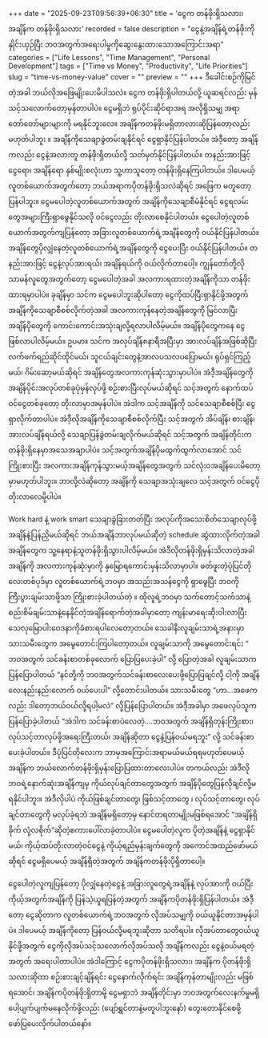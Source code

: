 +++
date = "2025-09-23T09:56:39+06:30"
title = 'ငွေက တန်ဖိုးရှိသလား၊ အချိန်က တန်ဖိုးရှိသလား'
recorded = false
description = "ငွေနဲ့အချိန်ရဲ့တန်ဖိုးကိုနှိုင်းယှဉ်ပြီး ဘဝအတွက်အရေးပါမှုကိုဆွေးနွေးထားသောအကြောင်းအရာ"
categories = ["Life Lessons", "Time Management", "Personal Development"]
tags = ["Time vs Money", "Productivity", "Life Priorities"]
slug = "time-vs-money-value"
cover = ""
preview = ""
+++
ဒီခေါင်းစဉ်ကိုမြင်တဲ့အခါ ဘယ်လိုအဖြေမျိုးပေးမိပါသလဲ။ ငွေက တန်ဖိုးရှိပါတယ်လို့ ယူဆရင်လည်း မှန်သင့်သလောက်တော့မှန်တာပါပဲ။ ငွေမရှိဘဲ ရုပ်ပိုင်းဆိုင်ရာအရ အလိုရှိသမျှ အရာတော်တော်များများကို မရနိုင်ဘူးလေ။ အချိန်ကတန်ဖိုးမရှိတာလားဆိုပြန်တော့လည်း မဟုတ်ပါဘူး ။ အချိန်ကိုသေချာခွဲတမ်းချနိုင်ရင် ငွေရှာနိုင်ပြန်ပါတယ်။ အဲဒီ့တော့ အချိန်ကလည်း ငွေနဲ့အလားတူ တန်ဖိုးရှိတယ်လို့ သတ်မှတ်နိုင်ပြန်ပါတယ်။
တနည်းအားဖြင့် ငွေရော၊ အချိန်ရော နှစ်မျိုးစလုံးဟာ သူ့ဟာသူတော့ တန်ဖိုးရှိနေကြပါတယ်။ ဒါပေမယ့် လူတစ်ယောက်အတွက်တော့ ဘယ်အရာကပိုတန်ဖိုးရှိသလဲဆိုရင် အဖြေက မတူတော့ပြန်ပါဘူး။ ငွေမပေါတဲ့လူတစ်ယောက်အတွက် အချိန်ကိုသေချာစီမံနိုင်ရင် ငွေရလမ်းတွေအများကြီးရှာဖွေနိုင်သလို ဝင်ငွေလည်း တိုးလာစေနိုင်ပါတယ်။ ငွေပေါတဲ့လူတစ်ယောက်အတွက်ကျပြန်တော့ အခြားလူတစ်ယောက်ရဲ့အချိန်တွေကို ဝယ်နိုင်ပြန်ပါတယ်။ အချိန်တွေပိုလျှံနေတဲ့လူတစ်ယောက်ရဲ့အချိန်တွေကို ငွေပေးပြီး ဝယ်နိုင်ပြန်ပါတယ်။ တနည်းအားဖြင့် ငွေနဲ့လုပ်အားရယ်၊ အချိန်ရယ်ကို ဝယ်လိုက်တာပေါ့။ ကျွန်တော်တို့လို သာမန်လူတွေအတွက်တော့ ငွေမပေါတဲ့အခါ အလကားရထားတဲ့အချိန်ကိုသာ တန်ဖိုးထားရမှာပါပဲ။ ခုချိန်မှာ သင်က ငွေမပေါဘူးဆိုပါတော့ ငွေကိုထပ်ပြီးရှာနိုင်ဖို့အတွက် အချိန်ကိုသေချာစီစစ်လိုက်တဲ့အခါ အလကားကုန်နေတဲ့အချိန်တွေကို မြင်လာပြီး အချိန်ပိုတွေကို ကောင်းကောင်းအသုံးချလို့ရလာပါလိမ့်မယ်။ အချိန်ပိုတွေကနေ ငွေဖြစ်လာပါလိမ့်မယ်။ ဥပမာ။ သင်က အလုပ်ချိန်၈နာရီအပြီးမှာ အားလပ်ချိန်အဖြစ်ဆိုပြီး လက်ဖက်ရည်ဆိုင်ထိုင်မယ်၊ သူငယ်ချင်းတွေနဲ့အာလပသလပပြောမယ်၊ ရုပ်ရှင်ကြည့်မယ်၊ ဂိမ်းဆော့မယ်ဆိုရင် အချိန်တွေအလကားကုန်ဆုံးသွားမှာပါပဲ။ အဲဒီ့အချိန်တွေကို အချိန်ပိုင်းအလုပ်တစ်ခုပုံမှန်လုပ်ဖို့ စဉ်းစားပြီးလုပ်မယ်ဆိုရင် သင့်အတွက် နောက်ထပ်ဝင်ငွေတစ်ခုတော့ တိုးလာမှာအမှန်ပါပဲ။ အဲဒါက သင့်အချိန်ကို သင်သေချာစီစစ်ပြီး ငွေရှာလိုက်တာပါပဲ။ အဲဒီ့လိုအချိန်ကိုသေချာစီစစ်လိုက်ပြီး သင့်အတွက် အိပ်ချိန်၊ စားချိန်၊ အားလပ်ချိန်ရယ်လို့ သေချာပြန်ခွဲတမ်းချလိုက်မယ်ဆိုရင် သင့်အတွက် အချိန်တိုင်းက တန်ဖိုးရှိနေမှာအသေအချာပါပဲ။ သင့်အတွက်အချိန်ပိုမထွက်ထွက်လာအောင် သင်ကြိုးစားပြီး အလကားအချိန်ကုန်သွားမယ့်အချိန်တွေအတွက် သင်လုံးဝအချိန်ပေးမိတော့မှာမဟုတ်ပါဘူး။ ဘာလို့လဲဆိုတော့ အချိန်ကို သေချာအသုံးချလေ သင့်အတွက် ဝင်ငွေပိုတိုးလာလေမို့ပါပဲ။

Work hard နဲ့ work smart သေချာခွဲခြားတတ်ပြီး အလုပ်ကိုအသေးစိတ်သေချာလုပ်ဖို့ အချိန်နဲ့ပြန်ညှိမယ်ဆိုရင် ဘယ်အချိန်ဘာလုပ်မယ်ဆိုတဲ့ schedule ဆွဲထားလိုက်တဲ့အခါ အချိန်တွေက သူ့နေရာနဲ့သူတန်ဖိုးရှိသွားပါလိမ့်မယ်။ အဲဒီလိုတန်ဖိုးရှိမှန်းသိလာတဲ့အခါ အချိန်ကို အလကားကုန်ဆုံးမှာကို နှမြောရကောင်းမှန်းသိလာမှာပါ။ ဖတ်ဖူးတဲ့ပုံပြင်တိုလေးတစ်ပုဒ်မှာ လူတစ်ယောက်ရဲ့ဘဝမှာ အသည်းအသန်ငွေကို ရှာဖွေပြီး ဘဝကို ကြီးပွားချမ်းသာဖို့သာ ကြိုးစားခဲ့ပါတယ်တဲ့ ။ ထိုလူရဲ့ဘဝမှာ သက်တောင့်သက်သာနဲ့ စည်းစိမ်ချမ်းသာနဲ့နေနိုင်တဲ့အချိန်ရောက်တဲ့အခါမှာတော့ ကျန်းမာရေးဆိုးဝါးလာပြီး သေလုမြောပါးဝေဒနာကိုခံစားရပါလေတော့တယ်။ သေခါနီးလူချမ်းသာရဲ့အနားမှာ သားသမီးတွေက အမွေတောင်းကြပါတော့တယ်။ လူချမ်းသာကို အမွေတောင်းရင်း “ ဘဝအတွက် သင်ခန်းစာတစ်ခုလောက် ပြောပြပေးခဲ့ပါ” လို့ ပြောတဲ့အခါ လူချမ်းသာကပြန်ပြောပါတယ် “နင်တို့ကို ဘဝအတွက်သင်ခန်းစာလေးပေးဖို့ပြောပြချင်လို့ ငါ့ကို အချိန်လေးနည်းနည်းလောက် ဝယ်ပေးပါ” လို့တောင်းပါတယ်။ သားသမီးတွေ “ဟာ…အဖေကလည်း ဒါတော့ဘယ်ဝယ်လို့ရပါ့မလဲ” လို့ပြန်ပြောပါတယ်။ အဲဒီ့အခါမှာ အဖေလုပ်သူကပြန်ပြောခဲ့ပါတယ် “အဲဒါက သင်ခန်းစာပဲလေတဲ့….ဘဝအတွက် အချိန်ရှိတုန်းကြိုးစား၊ လုပ်သင့်တာလုပ်ဖို့အရေးကြီးတယ်၊ အချိန်ဆိုတာ ငွေနဲ့ပြန်ဝယ်မရဘူး” လို့ သင်ခန်းစာပေးခဲ့ပါတယ်။ ဒီပုံပြင်တိုလေးက ဘာမှအကြောင်းအရာမယ်မယ်ရရမဟုတ်ပေမယ့် အချိန်က ဘယ်လောက်တန်ဖိုးရှိမှန်းပြောပြထားတာလေးပါပဲ။ တကယ်လည်း အဲဒီလို ဘဝရဲ့နောက်ဆုံးအချိန်ကျမှ ကိုယ်လုပ်ချင်တာတွေအတွက် အချိန်ပိုတွေပြန်လိုချင်လို့မရနိုင်ပါဘူး။ အဲဒီလိုပါပဲ ကိုယ်ဖြစ်ချင်တာတွေ၊ ဖြစ်သင့်တာတွေ ၊ လုပ်သင့်တာတွေ၊ လုပ်ချင်တာတွေကို မလုပ်ခဲ့ရဘဲ အချိန်မရှိတော့မှ နောင်တရတာမျိုးမဖြစ်ရအောင် “အချိန်ရှိခိုက် လုံ့လစိုက်”ဆိုတဲ့စကားပေါ်လာခဲ့တာပါပဲ။ ငွေမပေါတဲ့လူက ပိုတဲ့အချိန်နဲ့ ငွေရှာနိုင်မယ်၊ ကိုယ့်ထပ်တိုးလာတဲ့ဝင်ငွေနဲ့ ကိုယ့်ရည်မှန်းချက်တွေကို အကောင်အထည်ဖော်မယ်ဆိုရင် ငွေမရှိပေမယ့် အချိန်ရှိတဲ့အတွက် အချိန်ကတန်ဖိုးပိုရှိတာပေါ့။

ငွေပေါတဲ့လူကျပြန်တော့ ပိုလျှံနေတဲ့ငွေနဲ့ အခြားလူတွေရဲ့အချိန်နဲ့ လုပ်အားကို ဝယ်ပြီး ကိုယ့်အတွက်အချိန်ကို ပြန်သဲ့ယူရပြန်တဲ့အတွက် အချိန်ကပိုတန်ဖိုးရှိပြန်ပါတယ်။ အဲဒီ့တော့ ငွေဆိုတာက လူတစ်ယောက်ရဲ့ဘဝအတွက် လိုအပ်သမျှကို ဝယ်ယူနိုင်တာအမှန်ပါပဲ။ ဒါပေမယ့် အချိန်ကိုတော့ ပြန်ဝယ်လို့မရဘူးဆိုတာ သတိရပါ။ လိုအပ်တာတွေဝယ်ယူနိုင်ဖို့အတွက် ငွေကိုလိုအပ်သင့်သလောက်လိုအပ်သလို အချိန်ကလည်း ငွေနဲ့ဝယ်မရတဲ့အတွက် အရေးပါတာပါပဲ။ အဲဒါကြောင့် ငွေကပိုတန်ဖိုးရှိသလား၊ အချိန်က ပိုတန်ဖိုးရှိသလားဆိုတာ စဉ်းစားချင့်ချိန်ရင်း ငွေနောက်လိုက်ရင်း အချိန်ကုန်တာမျိုးလည်း မဖြစ်ရအောင်၊ အချိန်ကပိုတန်ဖိုးရှိတာမို့ ငွေမရှာဘဲ အချိန်တိုင်းမှာ ဘဝအတွက်လေးနက်မှုမရှိ ပေါ့ပျက်ပျက်မနေလိုက်ဖို့လည်း (ပျော်ရွှင်တာနဲ့မတူပါဘူးနော်) တွေးတောနိုင်စေဖို့ ဖော်ပြပေးလိုက်ပါတယ်နော်။ 
